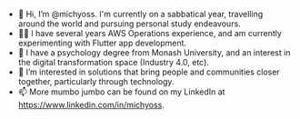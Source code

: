 - 👋 Hi, I’m @michyoss. I'm currently on a sabbatical year, travelling around the world and pursuing personal study endeavours.
- 👨‍💻 I have several years AWS Operations experience, and am currently experimenting with Flutter app development.
- 🧠 I have a psychology degree from Monash University, and an interest in the digital transformation space (Industry 4.0, etc).
- 👀 I’m interested in solutions that bring people and communities closer together, particularly through technology.
- 📫 More mumbo jumbo can be found on my LinkedIn at https://www.linkedin.com/in/michyoss.
